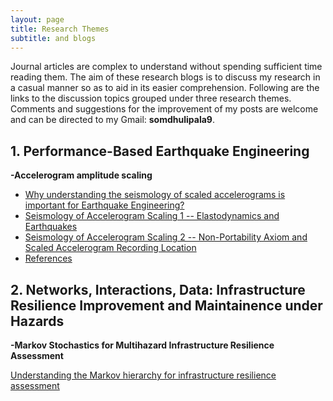 ```yaml
---
layout: page
title: Research Themes
subtitle: and blogs
---
```


Journal articles are complex to understand without spending sufficient time reading them. The aim of these research blogs is to discuss my research in a casual manner so as to aid in its easier comprehension. Following are the links to the discussion topics grouped under three research themes. Comments and suggestions for the improvement of my posts are welcome and can be directed to my Gmail: **somdhulipala9**.


## 1. Performance-Based Earthquake Engineering


**-Accelerogram amplitude scaling**

  * [Why understanding the seismology of scaled accelerograms is important for Earthquake Engineering?](Blogs/PBEE/Acc_Sca_1.md)
  * [Seismology of Accelerogram Scaling 1 -- Elastodynamics and Earthquakes](Blogs/PBEE/Acc_Sca_2.md)
  * [Seismology of Accelerogram Scaling 2 -- Non-Portability Axiom and Scaled Accelerogram Recording Location](Blogs/PBEE/Acc_Sca_3.md)
  * [References](Blogs/PBEE/References.md) 

## 2. Networks, Interactions, Data: Infrastructure Resilience Improvement and Maintainence under Hazards

**-Markov Stochastics for Multihazard Infrastructure Resilience Assessment**

[Understanding the Markov hierarchy for infrastructure resilience assessment](Blogs/AHRSC/Markov.md)

<!--
* [Bayes rule and Markov Chain Monte Carlo in Structrual Engineering](Blogs/BUQ/MCMC.md) 

### 3. Traditional and * Finite Element Methods
-->
